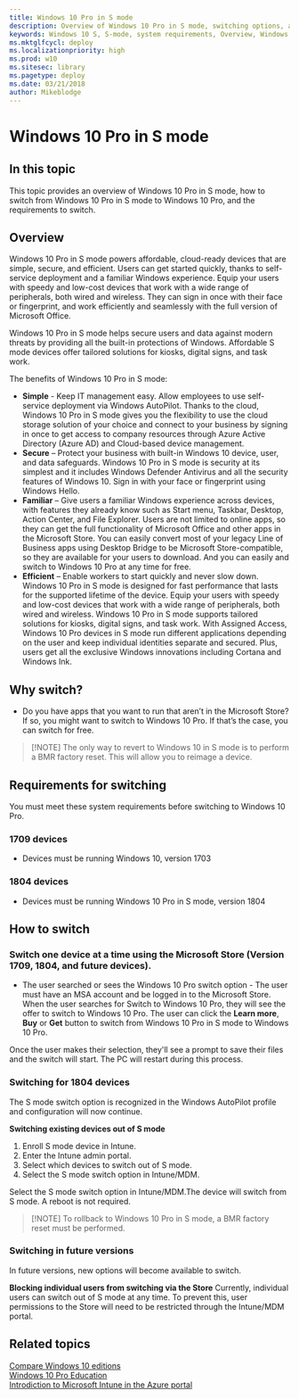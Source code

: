 ```yaml
---
title: Windows 10 Pro in S mode
description: Overview of Windows 10 Pro in S mode, switching options, and system requirements
keywords: Windows 10 S, S-mode, system requirements, Overview, Windows 10 Pro in S mode
ms.mktglfcycl: deploy
ms.localizationpriority: high
ms.prod: w10
ms.sitesec: library
ms.pagetype: deploy
ms.date: 03/21/2018
author: Mikeblodge
---
```


# Windows 10 Pro in S mode

## In this topic

This topic provides an overview of Windows 10 Pro in S mode, how to switch from Windows 10 Pro in S mode to Windows 10 Pro, and the requirements to switch.

## Overview

Windows 10 Pro in S mode powers affordable, cloud-ready devices that are simple, secure, and efficient. Users can get started quickly, thanks to self-service deployment and a familiar Windows experience. Equip your users with speedy and low-cost devices that work with a wide range of peripherals, both wired and wireless. They can sign in once with their face or fingerprint, and work efficiently and seamlessly with the full version of Microsoft Office.

Windows 10 Pro in S mode helps secure users and data against modern threats by providing all the built-in protections of Windows. Affordable S mode devices offer tailored solutions for kiosks, digital signs, and task work.

The benefits of Windows 10 Pro in S mode:

- **Simple** - Keep IT management easy. Allow employees to use self-service deployment via Windows AutoPilot. Thanks to the cloud, Windows 10 Pro in S mode gives you the flexibility to use the cloud storage solution of your choice and connect to your business by signing in once to get access to company resources through Azure Active Directory (Azure AD) and Cloud-based device management. 
- **Secure** – Protect your business with built-in Windows 10 device, user, and data safeguards. Windows 10 Pro in S mode is security at its simplest and it includes Windows Defender Antivirus and all the security features of Windows 10. Sign in with your face or fingerprint using Windows Hello. 
- **Familiar** – Give users a familiar Windows experience across devices, with features they already know such as Start menu, Taskbar, Desktop, Action Center, and File Explorer. Users are not limited to online apps, so they can get the full functionality of Microsoft Office and other apps in the Microsoft Store. You can easily convert most of your legacy Line of Business apps using Desktop Bridge to be Microsoft Store-compatible, so they are available for your users to download. And you can easily and switch to Windows 10 Pro at any time for free.  
- **Efficient** – Enable workers to start quickly and never slow down. Windows 10 Pro in S mode is designed for fast performance that lasts for the supported lifetime of the device. Equip your users with speedy and low-cost devices that work with a wide range of peripherals, both wired and wireless. Windows 10 Pro in S mode supports tailored solutions for kiosks, digital signs, and task work. With Assigned Access, Windows 10 Pro devices in S mode run different applications depending on the user and keep individual identities separate and secured. Plus, users get all the exclusive Windows innovations including Cortana and Windows Ink.

## Why switch?

- Do you have apps that you want to run that aren’t in the Microsoft Store? If so, you might want to switch to Windows 10 Pro. If that’s the case, you can switch for free.

>[!NOTE] The only way to revert to Windows 10 in S mode is to perform a BMR factory reset. This will allow you to reimage a device.

## Requirements for switching

You must meet these system requirements before switching to Windows 10 Pro.

### 1709 devices
- Devices must be running Windows 10, version 1703

### 1804 devices
- Devices must be running Windows 10 Pro in S mode, version 1804

## How to switch

### Switch one device at a time using the Microsoft Store (Version 1709, 1804, and future devices).
- The user searched or sees the Windows 10 Pro switch option - The user must have an MSA account and be logged in to the Microsoft Store. When the user searches for Switch to Windows 10 Pro, they will see the offer to switch to Windows 10 Pro. The user can click the **Learn more**, **Buy** or **Get** button to switch from Windows 10 Pro in S mode to Windows 10 Pro.

Once the user makes their selection, they'll see a prompt to save their files and the switch will start. The PC will restart during this process.

### Switching for 1804 devices
The S mode switch option is recognized in the Windows AutoPilot profile and configuration will now continue.

**Switching existing devices out of S mode**
1.	Enroll S mode device in Intune.
2.	Enter the Intune admin portal.
3.	Select which devices to switch out of S mode.
4.	Select the S mode switch option in Intune/MDM.

Select the S mode switch option in Intune/MDM.The device will switch from S mode. A reboot is not required.

>[!NOTE] To rollback to Windows 10 Pro in S mode, a BMR factory reset must be performed.

### Switching in future versions

In future versions, new options will become available to switch.

**Blocking individual users from switching via the Store**
Currently, individual users can switch out of S mode at any time. To prevent this, user permissions to the Store will need to be restricted through the Intune/MDM portal.

## Related topics

[Compare Windows 10 editions](https://www.microsoft.com/WindowsForBusiness/Compare)<BR>
[Windows 10 Pro Education](https://docs.microsoft.com/education/windows/test-windows10s-for-edu)<BR>
[Introdiction to Microsoft Intune in the Azure portal](https://docs.microsoft.com/en-us/intune/what-is-intune)
